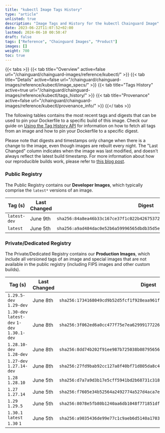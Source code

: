 ```yaml
---
title: "kubectl Image Tags History"
type: "article"
unlisted: true
description: "Image Tags and History for the kubectl Chainguard Image"
date: 2023-06-22T11:07:52+02:00
lastmod: 2024-06-10 00:50:47
draft: false
tags: ["Reference", "Chainguard Images", "Product"]
images: []
weight: 700
toc: true
---
```


{{< tabs >}}
{{< tab title="Overview" active=false url="/chainguard/chainguard-images/reference/kubectl/" >}}
{{< tab title="Details" active=false url="/chainguard/chainguard-images/reference/kubectl/image_specs/" >}}
{{< tab title="Tags History" active=true url="/chainguard/chainguard-images/reference/kubectl/tags_history/" >}}
{{< tab title="Provenance" active=false url="/chainguard/chainguard-images/reference/kubectl/provenance_info/" >}}
{{</ tabs >}}

The following tables contains the most recent tags and digests that can be used to pin your Dockerfile to a specific build of this image. Check our guide on [Using the Tag History API](/chainguard/chainguard-images/using-the-tag-history-api/) for information on how to fetch all tags from an image and how to pin your Dockerfile to a specific digest.

Please note that digests and timestamps only change when there is a change to the image, even though images are rebuilt every night. The "Last Changed" column indicates when the image was last modified, and doesn't always reflect the latest build timestamp. For more information about how our reproducible builds work, please refer to [this blog post](https://www.chainguard.dev/unchained/reproducing-chainguards-reproducible-image-builds).

### Public Registry
The Public Registry contains our **Developer Images**, which typically comprise the `latest*` versions of an image.

| Tag (s)       | Last Changed | Digest                                                                    |
|---------------|--------------|---------------------------------------------------------------------------|
|  `latest-dev` | June 9th     | `sha256:84a8ea46b33c167ce37f1c022b42675372c03ef5c0dfc768a427a745a9d88602` |
|  `latest`     | June 5th     | `sha256:a9ad484dac0e52b6a59996565dbdb35d5ef084a2df7dd3782d09be722cb8396a` |


### Private/Dedicated Registry
The Private/Dedicated Registry contains our **Production Images**, which include all versioned tags of an image and special images that are not available in the public registry (including FIPS images and other custom builds).

| Tag (s)                                       | Last Changed | Digest                                                                    |
|-----------------------------------------------|--------------|---------------------------------------------------------------------------|
|  `1.29.5-dev` `1.29-dev`                      | June 8th     | `sha256:1734168049cd9b52d5fcf1f928eaa961fd8fc50d34e9e88d6f99239144965566` |
|  `1.30-dev` `latest-dev` `1-dev` `1.30.1-dev` | June 8th     | `sha256:3f062ed6a0cc477f75e7ea629991772266b77f5a24ae69ff2ba5aaa1f16c9f74` |
|  `1.28.10-dev` `1.28-dev`                     | June 8th     | `sha256:8dd74b202f91ee987b725038b087956560cc5160ab1a84a5d2d8ea8d7d34951d` |
|  `1.27-dev` `1.27.14-dev`                     | June 8th     | `sha256:27fd9bab92cc127a8f40bf71d805da8c439ff65ea9e349a515a84373a3932f55` |
|  `1.28` `1.28.10`                             | June 5th     | `sha256:d7a7a9d3b17e5cff5941bd2b68731c3188a54f2b06f293916140e77443ebf179` |
|  `1.27` `1.27.14`                             | June 5th     | `sha256:f7605e34b52564a2492774a527d4aca7e096fe87116449ff6cb2df552d61f228` |
|  `1.29` `1.29.5`                              | June 5th     | `sha256:8078e5fb80b1240aa6db1048f771851dfc8eadf1f118fad452405b83d61015fc` |
|  `1.30.1` `latest` `1.30` `1`                 | June 5th     | `sha256:a9035436de99e77c1c9aeb6d5140a17034ce2f194b0378252252e233d72316a5` |

